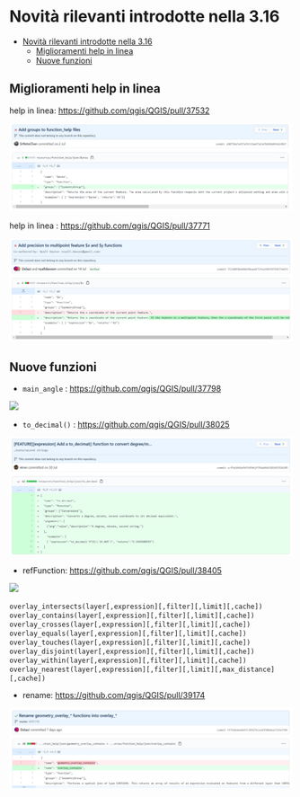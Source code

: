 # Novità rilevanti introdotte nella 3.16

<!-- TOC -->

- [Novità rilevanti introdotte nella 3.16](#novità-rilevanti-introdotte-nella-316)
  - [Miglioramenti help in linea](#miglioramenti-help-in-linea)
  - [Nuove funzioni](#nuove-funzioni)

<!-- /TOC -->

## Miglioramenti help in linea

help in linea: <https://github.com/qgis/QGIS/pull/37532>

![](/img/novita_316/37532.png)

help in linea : <https://github.com/qgis/QGIS/pull/37771>

![](/img/novita_316/37771.png)

## Nuove funzioni

- `main_angle` : <https://github.com/qgis/QGIS/pull/37798>

![](https://user-images.githubusercontent.com/1829991/87367553-aae7d680-c5be-11ea-923a-e81200f2b90c.gif)

- `to_decimal()` : <https://github.com/qgis/QGIS/pull/38025>

![](/img/novita_316/38025.png)

- refFunction: <https://github.com/qgis/QGIS/pull/38405>

![](https://user-images.githubusercontent.com/1894106/90797864-7bd92900-e311-11ea-945f-0c2ade14e801.gif)

```
overlay_intersects(layer[,expression][,filter][,limit][,cache])
overlay_contains(layer[,expression][,filter][,limit][,cache])
overlay_crosses(layer[,expression][,filter][,limit][,cache])
overlay_equals(layer[,expression][,filter][,limit][,cache])
overlay_touches(layer[,expression][,filter][,limit][,cache])
overlay_disjoint(layer[,expression][,filter][,limit][,cache])
overlay_within(layer[,expression][,filter][,limit][,cache])
overlay_nearest(layer[,expression][,filter][,limit][,max_distance][,cache])
```

- rename: <https://github.com/qgis/QGIS/pull/39174>

![](/img/novita_316/39174.png)

